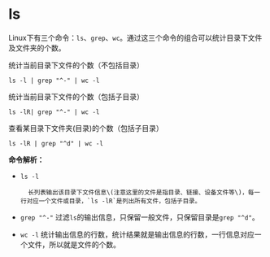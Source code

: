 # ls



Linux下有三个命令：`ls`、`grep`、`wc`。通过这三个命令的组合可以统计目录下文件及文件夹的个数。

统计当前目录下文件的个数（不包括目录）

```text
ls -l | grep "^-" | wc -l
```

统计当前目录下文件的个数（包括子目录）

```text
ls -lR| grep "^-" | wc -l
```

查看某目录下文件夹\(目录\)的个数（包括子目录）

```text
ls -lR | grep "^d" | wc -l
```

**命令解析：**

* `ls -l`

        长列表输出该目录下文件信息\(注意这里的文件是指目录、链接、设备文件等\)，每一行对应一个文件或目录，`ls -lR`是列出所有文件，包括子目录。

* `grep "^-"` 过滤`ls`的输出信息，只保留一般文件，只保留目录是`grep "^d"`。
* `wc -l` 统计输出信息的行数，统计结果就是输出信息的行数，一行信息对应一个文件，所以就是文件的个数。

